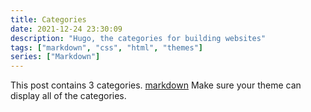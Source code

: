 ```yaml
---
title: Categories
date: 2021-12-24 23:30:09
description: "Hugo, the categories for building websites"
tags: ["markdown", "css", "html", "themes"]
series: ["Markdown"]
---
```

This post contains 3 categories. [markdown](https://github.com/guangzhengli/hugo-theme-ladder/blob/master/LICENSE) Make sure your theme can display all of the categories.
